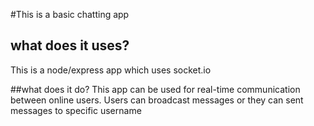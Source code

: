 #This is a basic chatting app

## what does it uses?
This is a node/express app which uses socket.io

##what does it do?
This app can be used for real-time communication between online users.
Users can broadcast messages or they can sent messages to specific username

